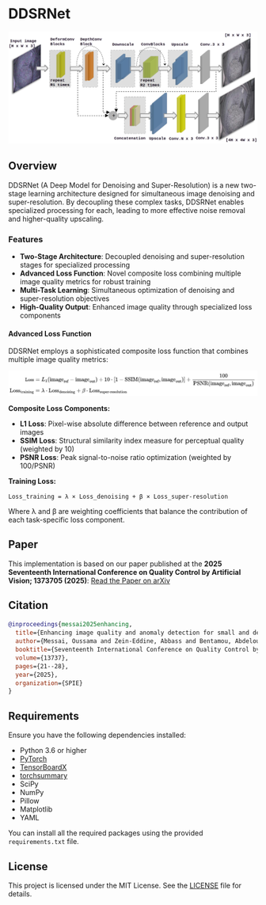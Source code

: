 # DDSRNet

![DDSRNet Architecture](./model/DDSRNet.png)

## Overview

DDSRNet (A Deep Model for Denoising and Super-Resolution) is a new two-stage learning architecture designed for simultaneous image denoising and super-resolution. By decoupling these complex tasks, DDSRNet enables specialized processing for each, leading to more effective noise removal and higher-quality upscaling.

### Features

- **Two-Stage Architecture**: Decoupled denoising and super-resolution stages for specialized processing
- **Advanced Loss Function**: Novel composite loss combining multiple image quality metrics for robust training
- **Multi-Task Learning**: Simultaneous optimization of denoising and super-resolution objectives
- **High-Quality Output**: Enhanced image quality through specialized loss components

#### Advanced Loss Function

DDSRNet employs a sophisticated composite loss function that combines multiple image quality metrics:

![Loss Function Components](./model/loss.png)

**Composite Loss Components:**
- **L1 Loss**: Pixel-wise absolute difference between reference and output images
- **SSIM Loss**: Structural similarity index measure for perceptual quality (weighted by 10)
- **PSNR Loss**: Peak signal-to-noise ratio optimization (weighted by 100/PSNR)

**Training Loss:**
```
Loss_training = λ × Loss_denoising + β × Loss_super-resolution
```

Where λ and β are weighting coefficients that balance the contribution of each task-specific loss component.

## Paper

This implementation is based on our paper published at the **2025 Seventeenth International Conference on Quality Control by Artificial Vision; 1373705 (2025)**: [Read the Paper on arXiv](https://doi.org/10.48550/arXiv.2509.01332)

## Citation
```bibtex
@inproceedings{messai2025enhancing,
  title={Enhancing image quality and anomaly detection for small and dense industrial objects in nuclear recycling},
  author={Messai, Oussama and Zein-Eddine, Abbass and Bentamou, Abdelouahid and Picq, Micka{\"e}l and Duquesne, Nicolas and Puydarrieux, St{\'e}phane and Gavet, Yann},
  booktitle={Seventeenth International Conference on Quality Control by Artificial Vision},
  volume={13737},
  pages={21--28},
  year={2025},
  organization={SPIE}
}
```

## Requirements

Ensure you have the following dependencies installed:

- Python 3.6 or higher
- [PyTorch](https://pytorch.org/)
- [TensorBoardX](https://github.com/lanpa/tensorboardX)
- [torchsummary](https://github.com/sksq96/pytorch-summary)
- SciPy
- NumPy
- Pillow
- Matplotlib
- YAML

You can install all the required packages using the provided `requirements.txt` file.


## License

This project is licensed under the MIT License. See the [LICENSE](LICENSE) file for details.

